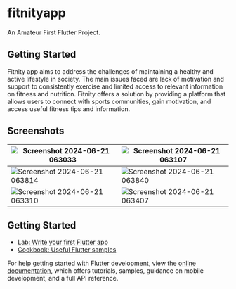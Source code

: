 # fitnityapp

An Amateur First Flutter Project.

## Getting Started

Fitnity app aims to address the challenges of maintaining a healthy and active lifestyle in society. The main issues faced are lack of motivation and support to consistently exercise and limited access to relevant information on fitness and nutrition. Fitnity offers a solution by providing a platform that allows users to connect with sports communities, gain motivation, and access useful fitness tips and information.

## Screenshots
|![Screenshot 2024-06-21 063033](https://github.com/GedeSuyoga/Flutter_Fitnity/assets/173435463/76be0694-8f3b-453e-9a1f-c986434443c8)|![Screenshot 2024-06-21 063107](https://github.com/GedeSuyoga/Flutter_Fitnity/assets/173435463/5e1dcd35-efd6-45e3-9464-57be056f1abf)|
|---|---|
|![Screenshot 2024-06-21 063814](https://github.com/GedeSuyoga/Flutter_Fitnity/assets/173435463/847cdea9-6bf0-4c4e-9ae0-d73faf4daf4d)|![Screenshot 2024-06-21 063840](https://github.com/GedeSuyoga/Flutter_Fitnity/assets/173435463/eeae6559-989a-466a-b87d-00ce4844ee94)|
|![Screenshot 2024-06-21 063310](https://github.com/GedeSuyoga/Flutter_Fitnity/assets/173435463/a941b442-7d3c-4bfc-8024-9749a1483507)|![Screenshot 2024-06-21 063407](https://github.com/GedeSuyoga/Flutter_Fitnity/assets/173435463/7b7062bc-0459-4e59-b47c-eb6ba8dbcad1)|




## Getting Started
- [Lab: Write your first Flutter app](https://docs.flutter.dev/get-started/codelab)
- [Cookbook: Useful Flutter samples](https://docs.flutter.dev/cookbook)

For help getting started with Flutter development, view the
[online documentation](https://docs.flutter.dev/), which offers tutorials,
samples, guidance on mobile development, and a full API reference.
